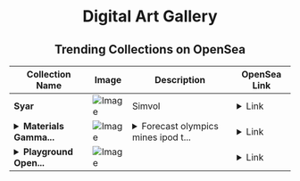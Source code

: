 <div align="center">

# Digital Art Gallery

## Trending Collections on OpenSea

| Collection Name                       | Image                                                                                     | Description                       | OpenSea Link                                                                                          |
|---------------------------------------|-------------------------------------------------------------------------------------------|-----------------------------------|--------------------------------------------------------------------------------------------------------|
| **Syar** | ![Image](https://i.seadn.io/s/raw/files/1b9721229170150ae18f9e4d40edc4a3.jpg?w=500&auto=format?w=200&auto=format) | Simvol | <details><summary>Link</summary>[Syar](https://opensea.io/collection/syar)</details> |
| **<details><summary>Materials Gamma...</summary>Materials Gamma Diamonds</details>** | ![Image](https://i.seadn.io/s/raw/files/4d516eb03272ae3976bfd0450db081f9.jpg?w=500&auto=format?w=200&auto=format) | <details><summary>Forecast olympics mines ipod t...</summary>Forecast olympics mines ipod treated fact mediterranean regulated japanese</details> | <details><summary>Link</summary>[Materials Gamma Diamonds](https://opensea.io/collection/materials-gamma-diamonds)</details> |
| **<details><summary>Playground Open...</summary>Playground Open Ticketing Ecosystem Event 11457</details>** | ![Image](https://i.seadn.io/s/raw/files/ad4b567b5e819f5eb9dc8588aeb6896f.png?w=500&auto=format?w=200&auto=format) |  | <details><summary>Link</summary>[Playground Open Ticketing Ecosystem Event 11457](https://opensea.io/collection/playground-open-ticketing-ecosystem-event-11457)</details> |

</div>